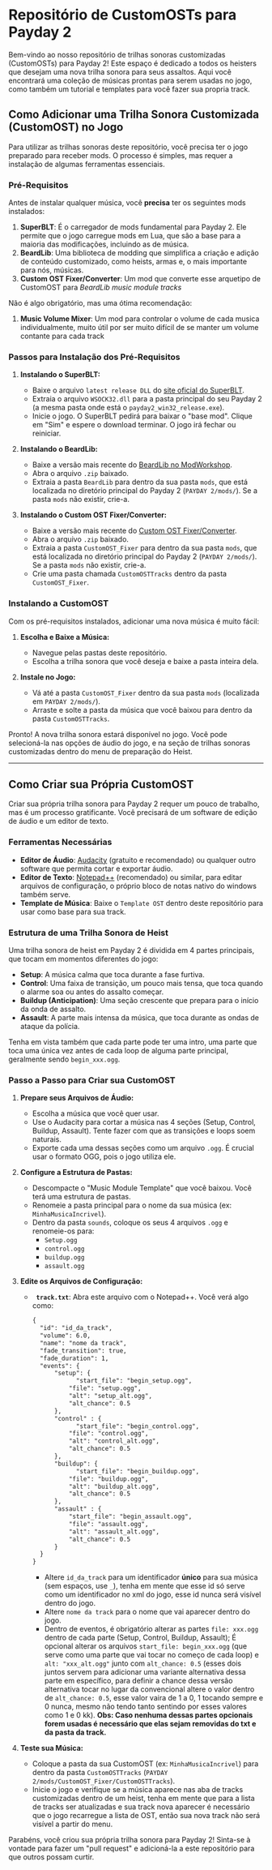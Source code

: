 # Repositório de CustomOSTs para Payday 2

Bem-vindo ao nosso repositório de trilhas sonoras customizadas (CustomOSTs) para Payday 2! Este espaço é dedicado a todos os heisters que desejam uma nova trilha sonora para seus assaltos. Aqui você encontrará uma coleção de músicas prontas para serem usadas no jogo, como também um tutorial e templates para você fazer sua propria track.

## Como Adicionar uma Trilha Sonora Customizada (CustomOST) no Jogo

Para utilizar as trilhas sonoras deste repositório, você precisa ter o jogo preparado para receber mods. O processo é simples, mas requer a instalação de algumas ferramentas essenciais.

### Pré-Requisitos

Antes de instalar qualquer música, você **precisa** ter os seguintes mods instalados:

1.  **SuperBLT**: É o carregador de mods fundamental para Payday 2. Ele permite que o jogo carregue mods em Lua, que são a base para a maioria das modificações, incluindo as de música.
2.  **BeardLib**: Uma biblioteca de modding que simplifica a criação e adição de conteúdo customizado, como heists, armas e, o mais importante para nós, músicas.
3.  **Custom OST Fixer/Converter**: Um mod que converte esse arquetipo de CustomOST para *BeardLib music module tracks*

Não é algo obrigatório, mas uma ótima recomendação:

1.  **Music Volume Mixer**: Um mod para controlar o volume de cada musica individualmente, muito útil por ser muito difícil de se manter um volume contante para cada track

### Passos para Instalação dos Pré-Requisitos

1.  **Instalando o SuperBLT:**
    * Baixe o arquivo `latest release DLL` do [site oficial do SuperBLT](https://superblt.znix.xyz/).
    * Extraia o arquivo `WSOCK32.dll` para a pasta principal do seu Payday 2 (a mesma pasta onde está o `payday2_win32_release.exe`).
    * Inicie o jogo. O SuperBLT pedirá para baixar o "base mod". Clique em "Sim" e espere o download terminar. O jogo irá fechar ou reiniciar.

2.  **Instalando o BeardLib:**
    * Baixe a versão mais recente do [BeardLib no ModWorkshop](https://modworkshop.net/mod/14924).
    * Abra o arquivo `.zip` baixado.
    * Extraia a pasta `BeardLib` para dentro da sua pasta `mods`, que está localizada no diretório principal do Payday 2 (`PAYDAY 2/mods/`). Se a pasta `mods` não existir, crie-a.

2.  **Instalando o Custom OST Fixer/Converter:**
    * Baixe a versão mais recente do [Custom OST Fixer/Converter](https://modworkshop.net/mod/40369).
    * Abra o arquivo `.zip` baixado.
    * Extraia a pasta `CustomOST_Fixer` para dentro da sua pasta `mods`, que está localizada no diretório principal do Payday 2 (`PAYDAY 2/mods/`). Se a pasta `mods` não existir, crie-a.
    * Crie uma pasta chamada `CustomOSTTracks` dentro da pasta `CustomOST_Fixer`.
   
### Instalando a CustomOST 

Com os pré-requisitos instalados, adicionar uma nova música é muito fácil:

1.  **Escolha e Baixe a Música:**
    * Navegue pelas pastas deste repositório.
    * Escolha a trilha sonora que você deseja e baixe a pasta inteira dela.

2.  **Instale no Jogo:**
    * Vá até a pasta `CustomOST_Fixer` dentro da sua pasta `mods` (localizada em `PAYDAY 2/mods/`).
    * Arraste e solte a pasta da música que você baixou para dentro da pasta `CustomOSTTracks`.

Pronto! A nova trilha sonora estará disponível no jogo. Você pode selecioná-la nas opções de áudio do jogo, e na seção de trilhas sonoras customizadas dentro do menu de preparação do Heist.

---

## Como Criar sua Própria CustomOST

Criar sua própria trilha sonora para Payday 2 requer um pouco de trabalho, mas é um processo gratificante. Você precisará de um software de edição de áudio e um editor de texto.

### Ferramentas Necessárias

* **Editor de Áudio**: [Audacity](https://www.audacityteam.org/download/) (gratuito e recomendado) ou qualquer outro software que permita cortar e exportar áudio.
* **Editor de Texto**: [Notepad++](https://notepad-plus-plus.org/) (recomendado) ou similar, para editar arquivos de configuração, o próprio bloco de notas nativo do windows também serve.
* **Template de Música**: Baixe o `Template OST` dentro deste repositório para usar como base para sua track.

### Estrutura de uma Trilha Sonora de Heist

Uma trilha sonora de heist em Payday 2 é dividida em 4 partes principais, que tocam em momentos diferentes do jogo:

* **Setup**: A música calma que toca durante a fase furtiva.
* **Control**: Uma faixa de transição, um pouco mais tensa, que toca quando o alarme soa ou antes do assalto começar.
* **Buildup (Anticipation)**: Uma seção crescente que prepara para o início da onda de assalto.
* **Assault**: A parte mais intensa da música, que toca durante as ondas de ataque da polícia.

Tenha em vista também que cada parte pode ter uma intro, uma parte que toca uma única vez antes de cada loop de alguma parte principal, geralmente sendo `begin_xxx.ogg`.

### Passo a Passo para Criar sua CustomOST

1.  **Prepare seus Arquivos de Áudio:**
    * Escolha a música que você quer usar.
    * Use o Audacity para cortar a música nas 4 seções (Setup, Control, Buildup, Assault). Tente fazer com que as transições e loops soem naturais.
    * Exporte cada uma dessas seções como um arquivo `.ogg`. É crucial usar o formato OGG, pois o jogo utiliza ele.

2.  **Configure a Estrutura de Pastas:**
    * Descompacte o "Music Module Template" que você baixou. Você terá uma estrutura de pastas.
    * Renomeie a pasta principal para o nome da sua música (ex: `MinhaMusicaIncrivel`).
    * Dentro da pasta `sounds`, coloque os seus 4 arquivos `.ogg` e renomeie-os para:
        * `Setup.ogg`
        * `control.ogg`
        * `buildup.ogg`
        * `assault.ogg`

3.  **Edite os Arquivos de Configuração:**
    * **` track.txt`**: Abra este arquivo com o Notepad++. Você verá algo como:
        ```txt
      {
          "id": "id_da_track",
          "volume": 6.0,
          "name": "nome da track",
          "fade_transition": true,
          "fade_duration": 1,
          "events": {
              "setup": {
	                "start_file": "begin_setup.ogg",
                  "file": "setup.ogg",
                  "alt": "setup_alt.ogg",
                  "alt_chance": 0.5
              },
              "control" : { 
	                "start_file": "begin_control.ogg",
                  "file": "control.ogg",
                  "alt": "control_alt.ogg",
                  "alt_chance": 0.5
              },     
              "buildup": {
	                "start_file": "begin_buildup.ogg",
                  "file": "buildup.ogg",
                  "alt": "buildup_alt.ogg",
                  "alt_chance": 0.5
              },
              "assault" : {
                  "start_file": "begin_assault.ogg",
                  "file": "assault.ogg",
                  "alt": "assault_alt.ogg",
                  "alt_chance": 0.5
              }
          }
      }
        ```
        * Altere `id_da_track` para um identificador **único** para sua música (sem espaços, use `_`), tenha em mente que esse id só serve como um identificador no xml do jogo, esse id nunca será visível dentro do jogo.
        * Altere `nome da track` para o nome que vai aparecer dentro do jogo.
        * Dentro de eventos, é obrigatório alterar as partes `file: xxx.ogg` dentro de cada parte (Setup, Control, Buildup, Assault); É opcional alterar os arquivos `start_file: begin_xxx.ogg` (que serve como uma parte que vai tocar no começo de cada loop) e `alt: "xxx_alt.ogg"` junto com `alt_chance: 0.5` (esses dois juntos servem para adicionar uma variante alternativa dessa parte em específico, para definir a chance dessa versão alternativa tocar no lugar da convencional altere o valor dentro de `alt_chance: 0.5`, esse valor vaira de 1 a 0, 1 tocando sempre e 0 nunca, mesmo não tendo tanto sentindo por esses valores como 1 e 0 kk).
**Obs: Caso nenhuma dessas partes opcionais forem usadas é necessário que elas sejam removidas do txt e da pasta da track.**

4.  **Teste sua Música:**
    * Coloque a pasta da sua CustomOST (ex: `MinhaMusicaIncrivel`) para dentro da pasta `CustomOSTTracks` (`PAYDAY 2/mods/CustomOST_Fixer/CustomOSTTracks`).
    * Inicie o jogo e verifique se a música aparece nas aba de tracks customizadas dentro de um heist, tenha em mente que para a lista de tracks ser atualizadas e sua track nova aparecer é necessário que o jogo recarregue a lista de OST, então sua nova track não será visível a partir do menu.

Parabéns, você criou sua própria trilha sonora para Payday 2! Sinta-se à vontade para fazer um "pull request" e adicioná-la a este repositório para que outros possam curtir.
